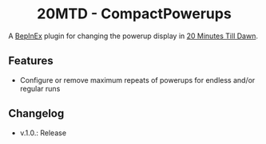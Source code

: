 <h1 align="center">20MTD - CompactPowerups</h1>

A [BepInEx](https://github.com/BepInEx/BepInEx/releases) plugin for changing the powerup display in [20 Minutes Till Dawn](https://store.steampowered.com/app/1966900/20_Minutes_Till_Dawn/).

## Features
- Configure or remove maximum repeats of powerups for endless and/or regular runs

## Changelog
- v.1.0.:   Release
